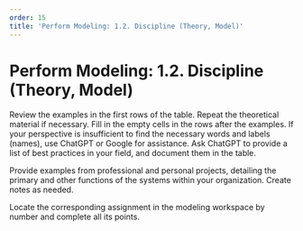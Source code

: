 ```yaml
---
order: 15
title: 'Perform Modeling: 1.2. Discipline (Theory, Model)'
---
```


# Perform Modeling: 1.2. Discipline (Theory, Model)

Review the examples in the first rows of the table. Repeat the theoretical material if necessary. Fill in the empty cells in the rows after the examples. If your perspective is insufficient to find the necessary words and labels (names), use ChatGPT or Google for assistance. Ask ChatGPT to provide a list of best practices in your field, and document them in the table.

Provide examples from professional and personal projects, detailing the primary and other functions of the systems within your organization. Create notes as needed.

Locate the corresponding assignment in the modeling workspace by number and complete all its points.